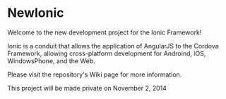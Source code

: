 NewIonic
========

Welcome to the new development project for the Ionic Framework! 


Ionic is a conduit that allows the application of AngularJS to the Cordova Framework, allowing cross-platform development for Androind, iOS, WindowsPhone, and the Web.

Please visit the repository's Wiki page for more information. 

This project will be made private on November 2, 2014
